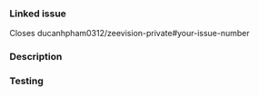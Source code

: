 ### Linked issue
<!-- Please modify the your-issue-number below with your issue number written on the issue ticket. -->
Closes ducanhpham0312/zeevision-private#your-issue-number


### Description
<!-- Please add what is included in this pull request. -->


### Testing
<!-- How can code reviewers test this PR? -->

